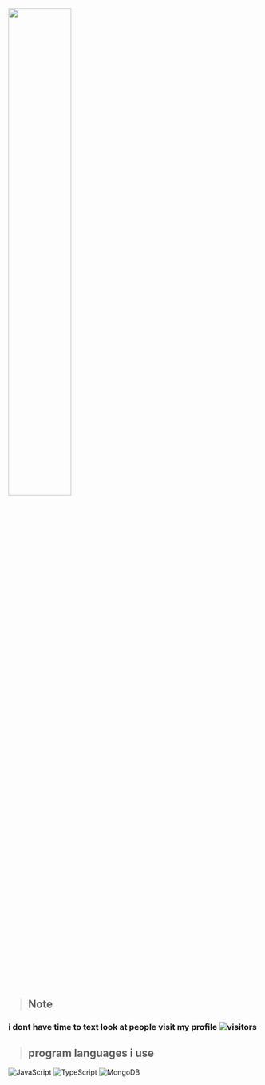 <img src="https://i.pinimg.com/736x/65/87/29/658729cc62f797a07e059ef2ae2b1ec4.jpg" width="50%"/>

> ## **Note**
### i dont have time to text look at people visit my profile ![visitors](https://komarev.com/ghpvc/?username=euvii)


> ## **program languages i use**

![JavaScript](https://img.shields.io/badge/-JavaScript-E3E3E3?style=flat&logo=javascript&logoColor=e7d61c)
![TypeScript](https://img.shields.io/badge/-TypeScript-E3E3E3?style=flat&logo=typescript&logoColor=0074c2)
![MongoDB](https://img.shields.io/badge/-MongoDB-E3E3E3?style=flat&logo=mongodb&logoColor=4DB33D)
